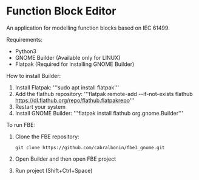 # Function Block Editor

An application for modelling function blocks based on IEC 61499.

Requirements:
 - Python3
 - GNOME Builder (Available only for LINUX)
 - Flatpak (Required for installing GNOME Builder)

How to install Builder:
 1. Install Flatpak:
    '''sudo apt install flatpak'''
 2. Add the flathub repository:
    '''flatpak remote-add --if-not-exists flathub https://dl.flathub.org/repo/flathub.flatpakrepo'''
 3. Restart your system
 4. Install GNOME Builder:
    '''flatpak install flathub org.gnome.Builder'''

To run FBE:
 1. Clone the FBE repository:
    
    `
    git clone https://github.com/cabralbonin/fbe3_gnome.git
    `
 3. Open Builder and then open FBE project
 4. Run project (Shift+Ctrl+Space)

